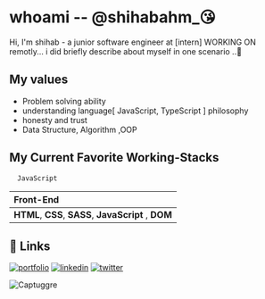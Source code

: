 
# <h1>whoami -- @shihabahm_😘</h1>
Hi, I'm shihab - a junior software engineer at [intern] WORKING ON remotly... i did briefly describe about myself in one scenario ..🙂


## My values

- Problem solving ability
- understanding language[ JavaScript, TypeScript ] philosophy
- honesty and trust
- Data Structure, Algorithm ,OOP


## My Current Favorite Working-Stacks


```http
  JavaScript
```

| Front-End |     
| :-------- | 
| **HTML**, **CSS**, **SASS**, **JavaScript** , **DOM**|






## 🔗 Links
[![portfolio](https://img.shields.io/badge/my_portfolio-000?style=for-the-badge&logo=ko-fi&logoColor=white)](https://katherinempeterson.com/)
[![linkedin](https://img.shields.io/badge/linkedin-0A66C2?style=for-the-badge&logo=linkedin&logoColor=white)](https://www.linkedin.com/)
[![twitter](https://img.shields.io/badge/twitter-1DA1F2?style=for-the-badge&logo=twitter&logoColor=white)](https://twitter.com/)


![Captuggre](https://user-images.githubusercontent.com/54938486/143310830-3d73209e-72ba-4dcc-a743-dec4fe36d096.JPG)
